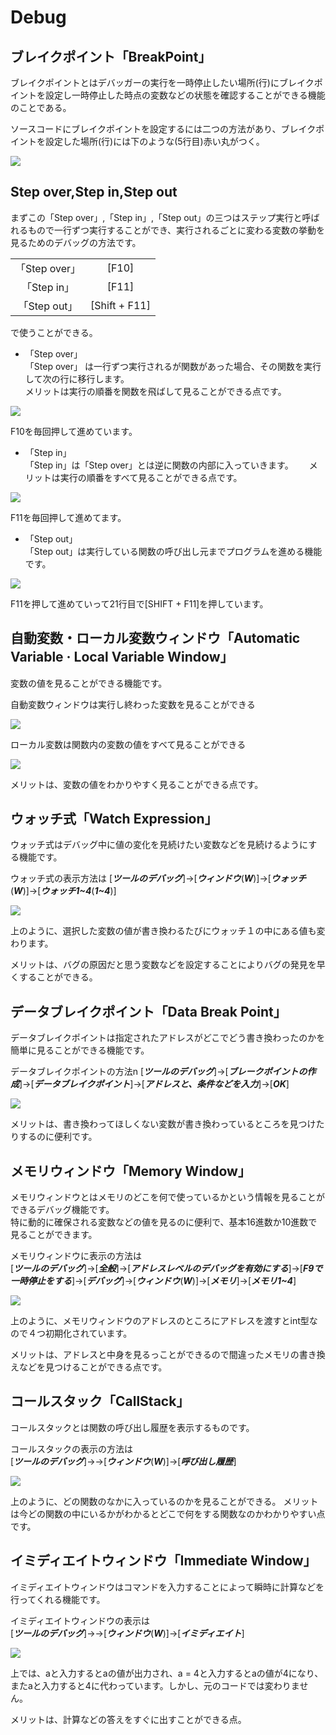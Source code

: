# Debug  

## ブレイクポイント「BreakPoint」

ブレイクポイントとはデバッガーの実行を一時停止したい場所(行)にブレイクポイントを設定し一時停止した時点の変数などの状態を確認することができる機能のことである。  

ソースコードにブレイクポイントを設定するには二つの方法があり、ブレイクポイントを設定した場所(行)には下のような(5行目)赤い丸がつく。  

![](https://github.com/ShoumaNakajima/Texture/blob/master/Debug1-BreakPoint.png)

## Step over,Step in,Step out
まずこの「Step over」,「Step in」,「Step out」の三つはステップ実行と呼ばれるもので一行ずつ実行することができ、実行されるごとに変わる変数の挙動を見るためのデバッグの方法です。  

|||
|:-:|:-:|
|「Step over」|[F10]|
|「Step in」|[F11]|
|「Step out」|[Shift + F11]|

で使うことができる。  

- 「Step over」  
「Step over」 は一行ずつ実行されるが関数があった場合、その関数を実行して次の行に移行します。  
メリットは実行の順番を関数を飛ばして見ることができる点です。

![](https://github.com/ShoumaNakajima/Texture/blob/master/Debug2-F10.gif)  

F10を毎回押して進めています。

- 「Step in」  
「Step in」は「Step over」とは逆に関数の内部に入っていきます。　　
メリットは実行の順番をすべて見ることができる点です。

![](https://github.com/ShoumaNakajima/Texture/blob/master/Debug3-F11.gif)  

F11を毎回押して進めてます。

- 「Step out」  
「Step out」は実行している関数の呼び出し元までプログラムを進める機能です。

![](https://github.com/ShoumaNakajima/Texture/blob/master/Debug4-SHIFT%20%2B%20F11.gif)  

F11を押して進めていって21行目で[SHIFT + F11]を押しています。

## 自動変数・ローカル変数ウィンドウ「Automatic Variable · Local Variable Window」
変数の値を見ることができる機能です。

自動変数ウィンドウは実行し終わった変数を見ることができる

![](https://github.com/ShoumaNakajima/Texture/blob/master/Debug11-Local%20VariableWindow.gif)

ローカル変数は関数内の変数の値をすべて見ることができる

![](https://github.com/ShoumaNakajima/Texture/blob/master/Debug10-AutomaticVariableWindow.gif)

メリットは、変数の値をわかりやすく見ることができる点です。

## ウォッチ式「Watch Expression」
ウォッチ式はデバッグ中に値の変化を見続けたい変数などを見続けるようにする機能です。

ウォッチ式の表示方法は
[***ツールのデバッグ***]→[***ウィンドウ***(***W***)]→[***ウォッチ***(***W***)]→[***ウォッチ1~4***(***1~4***)]

![](https://github.com/ShoumaNakajima/Texture/blob/master/Debug8-WatchExpression.gif)

上のように、選択した変数の値が書き換わるたびにウォッチ１の中にある値も変わります。  

メリットは、バグの原因だと思う変数などを設定することによりバグの発見を早くすることができる。

## データブレイクポイント「Data Break Point」
データブレイクポイントは指定されたアドレスがどこでどう書き換わったのかを簡単に見ることができる機能です。

データブレイクポイントの方法n 
[***ツールのデバッグ***]→[***ブレークポイントの作成***]→[***データブレイクポイント***]→[***アドレスと、条件などを入力***]→[***OK***]

![](https://github.com/ShoumaNakajima/Texture/blob/master/Debug9-DataBreakPoint.gif)

メリットは、書き換わってほしくない変数が書き換わっているところを見つけたりするのに便利です。

## メモリウィンドウ「Memory Window」
メモリウィンドウとはメモリのどこを何で使っているかという情報を見ることができるデバッグ機能です。  
特に動的に確保される変数などの値を見るのに便利で、基本16進数か10進数で見ることができます。  

メモリウィンドウに表示の方法は  
[***ツールのデバッグ***]→[***全般***]→[***アドレスレベルのデバッグを有効にする***]→[***F9で一時停止をする***]→[***デバッグ***]→[***ウィンドウ***(***W***)]→[***メモリ***]→[***メモリ1~4***]

![](https://github.com/ShoumaNakajima/Texture/blob/master/Debug5-MemoryWindow.gif)

上のように、メモリウィンドウのアドレスのところにアドレスを渡すとint型なので４つ初期化されています。  

メリットは、アドレスと中身を見るっことができるので間違ったメモリの書き換えなどを見つけることができる点です。

## コールスタック「CallStack」
コールスタックとは関数の呼び出し履歴を表示するものです。

コールスタックの表示の方法は  
[***ツールのデバッグ***]→→[***ウィンドウ***(***W***)]→[***呼び出し履歴***]

![](https://github.com/ShoumaNakajima/Texture/blob/master/Debug7-CallStack.gif)

上のように、どの関数のなかに入っているのかを見ることができる。
メリットは今どの関数の中にいるかがわかるとどこで何をする関数なのかわかりやすい点です。

## イミディエイトウィンドウ「Immediate Window」
イミディエイトウィンドウはコマンドを入力することによって瞬時に計算などを行ってくれる機能です。

イミディエイトウィンドウの表示は  
[***ツールのデバッグ***]→→[***ウィンドウ***(***W***)]→[***イミディエイト***]

![](https://github.com/ShoumaNakajima/Texture/blob/master/Debug6-ImmediateWindow.gif)

上では、aと入力するとaの値が出力され、a = 4と入力するとaの値が4になり、またaと入力すると4に代わっています。しかし、元のコードでは変わりません。  

メリットは、計算などの答えをすぐに出すことができる点。
